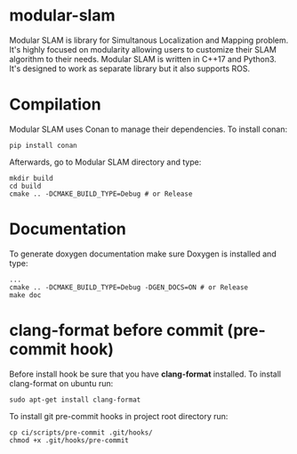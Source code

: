 # modular-slam

Modular SLAM is library for Simultanous Localization and Mapping problem. It's highly focused on modularity allowing users to customize their SLAM algorithm to their needs.
Modular SLAM is written in C++17 and Python3. It's designed to work as separate library but it also supports ROS.



# Compilation

Modular SLAM uses Conan to manage their dependencies. To install conan:

```
pip install conan
```

Afterwards, go to Modular SLAM directory and type:

```
mkdir build
cd build
cmake .. -DCMAKE_BUILD_TYPE=Debug # or Release
```


# Documentation

To generate doxygen documentation make sure Doxygen is installed and type:


```
...
cmake .. -DCMAKE_BUILD_TYPE=Debug -DGEN_DOCS=ON # or Release
make doc
```

# clang-format before commit (pre-commit hook)
Before install hook be sure that you have **clang-format** installed.
To install clang-format on ubuntu run:

`sudo apt-get install clang-format`

To install git pre-commit hooks in project root directory run:


    cp ci/scripts/pre-commit .git/hooks/
    chmod +x .git/hooks/pre-commit
